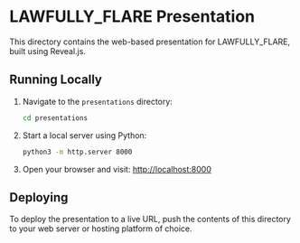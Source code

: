 # LAWFULLY_FLARE Presentation

This directory contains the web-based presentation for LAWFULLY_FLARE, built using Reveal.js.

## Running Locally

1. Navigate to the `presentations` directory:
   ```bash
   cd presentations
   ```

2. Start a local server using Python:
   ```bash
   python3 -m http.server 8000
   ```

3. Open your browser and visit:
   [http://localhost:8000](http://localhost:8000)

## Deploying

To deploy the presentation to a live URL, push the contents of this directory to your web server or hosting platform of choice.

